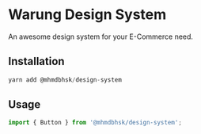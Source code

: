 # Warung Design System

An awesome design system for your E-Commerce need.

## Installation

```jsx
yarn add @mhmdbhsk/design-system
```

## Usage

```jsx
import { Button } from '@mhmdbhsk/design-system';
```
